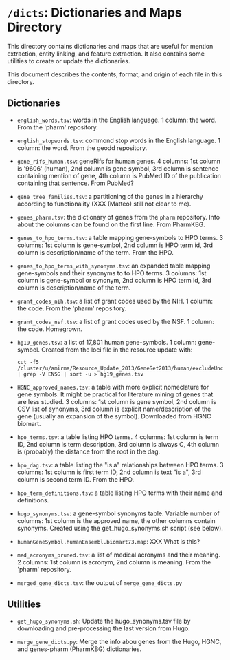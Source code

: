 # `/dicts`: Dictionaries and Maps Directory

This directory contains dictionaries and maps that are useful for mention
extraction, entity linking, and feature extraction. It also contains some
utilities to create or update the dictionaries.

This document describes the contents, format, and origin of each file in this
directory.

## Dictionaries

* `english_words.tsv`: words in the English language. 1 column: the word. From
  the 'pharm' repository.

* `english_stopwords.tsv`: commond stop words in the English language. 1 column:
  the word. From the geodd repository.

* `gene_rifs_human.tsv`: geneRifs for human genes. 4 columns: 1st column is
  '9606' (human), 2nd column is gene symbol, 3rd column is sentence containing
  mention of gene, 4th column is PubMed ID of the publication containing that
  sentence. From PubMed?

* `gene_tree_families.tsv`: a partitioning of the genes in a hierarchy according
  to functionality (XXX (Matteo) still not clear to me).

* `genes_pharm.tsv`: the dictionary of genes from the `pharm` repository. Info
  about the columns can be found on the first line. From PharmKBG.

* `genes_to_hpo_terms.tsv`: a table mapping gene-symbols to HPO terms. 3
  columns: 1st column is gene-symbol, 2nd column is HPO term id, 3rd column is
  description/name of the term. From the HPO.

* `genes_to_hpo_terms_with_synonyms.tsv`: an expanded table mapping gene-symbols
  and their synonyms to to HPO terms. 3 columns: 1st column is gene-symbol or
  synonym, 2nd column is HPO term id, 3rd column is description/name of the term. 

* `grant_codes_nih.tsv`: a list of grant codes used by the NIH. 1 column: the
   code. From the 'pharm' repository.

* `grant_codes_nsf.tsv`: a list of grant codes used by the NSF. 1 column: the
   code. Homegrown.

* `hg19_genes.tsv`: a list of 17,801 human gene-symbols. 1 column: gene-symbol.
  Created from the loci file in the resource update with:

	```
	cut -f5 /cluster/u/amirma/Resource_Update_2013/GeneSet2013/human/excludeUnconventionals/hg19.loci | grep -V ENSG | sort -u > hg19_genes.tsv
	```

* `HGNC_approved_names.tsv`: a table with more explicit nomeclature for gene
  symbols. It might be practical for literature mining of genes that are less
  studied. 3 columns: 1st column is gene symbol, 2nd column is CSV list of
  synonyms, 3rd column is explicit name/description of the gene (usually an
  expansion of the symbol). Downloaded from HGNC biomart.

* `hpo_terms.tsv`: a table listing HPO terms. 4 columns: 1st column is term ID,
  2nd column is term description, 3rd column is always C, 4th column is
  (probably) the distance from the root in the dag.

* `hpo_dag.tsv`: a table listing the "is a" relationships between HPO terms. 3
  columns: 1st column is first term ID, 2nd column is text "is a", 3rd column is
  second term ID. From the HPO.

* `hpo_term_definitions.tsv`: a table listing HPO terms with their name and definitions.

* `hugo_synonyms.tsv`: a gene-symbol synonyms table. Variable number of columns:
  1st column is the approved name, the other columns contain
  synonyms. Created using the get_hugo_synonyms.sh script (see below).

* `humanGeneSymbol.humanEnsembl.biomart73.map`: XXX What is this? 

* `med_acronyms_pruned.tsv`: a list of medical acronyms and their meaning. 2
  columns: 1st column is acronym, 2nd column is meaning. From the 'pharm'
  repository.

* `merged_gene_dicts.tsv`: the output of `merge_gene_dicts.py`

## Utilities

* `get_hugo_synonyms.sh`: Update the hugo_synonyms.tsv file by downloading and
  pre-processing the last version from Hugo.

* `merge_gene_dicts.py`: Merge the info abou genes from the Hugo, HGNC, and
  genes-pharm (PharmKBG) dictionaries.

